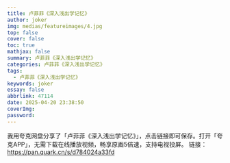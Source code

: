 ```yaml
---
title: 卢菲菲《深入浅出学记忆》
author: joker
img: medias/featureimages/4.jpg
top: false
cover: false
toc: true
mathjax: false
summary: 卢菲菲《深入浅出学记忆》
categories: 卢菲菲《深入浅出学记忆》
tags:
  - 卢菲菲《深入浅出学记忆》
keywords: joker
essay: false
abbrlink: 47114
date: 2025-04-20 23:38:50
coverImg:
password:
---
```


我用夸克网盘分享了「卢菲菲《深入浅出学记忆》」，点击链接即可保存。打开「夸克APP」，无需下载在线播放视频，畅享原画5倍速，支持电视投屏。
链接：https://pan.quark.cn/s/d784024a33fd
